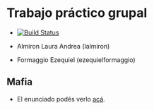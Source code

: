 # Trabajo práctico grupal

- [![Build Status](https://travis-ci.com/pdep-mn-utn/tp-logico-primavera-0.svg?token=CNUSaYABzXaBUqhD7TiK&branch=master)](https://travis-ci.com/pdep-mn-utn/tp-logico-primavera-0)

- Almiron Laura Andrea (lalmiron)
- Formaggio Ezequiel (ezequielformaggio)

## Mafia
- El enunciado podés verlo [acá](https://docs.google.com/document/d/11XJed5fEmyS6vcEkv7QaZrdLCbjP-3fMt1qSm1YD8zU/edit?usp=sharing).